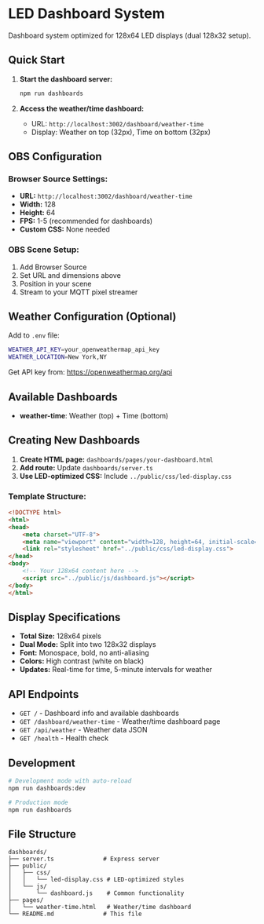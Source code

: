 # LED Dashboard System

Dashboard system optimized for 128x64 LED displays (dual 128x32 setup).

## Quick Start

1. **Start the dashboard server:**
   ```bash
   npm run dashboards
   ```

2. **Access the weather/time dashboard:**
   - URL: `http://localhost:3002/dashboard/weather-time`
   - Display: Weather on top (32px), Time on bottom (32px)

## OBS Configuration

### Browser Source Settings:
- **URL:** `http://localhost:3002/dashboard/weather-time`
- **Width:** 128
- **Height:** 64
- **FPS:** 1-5 (recommended for dashboards)
- **Custom CSS:** None needed

### OBS Scene Setup:
1. Add Browser Source
2. Set URL and dimensions above
3. Position in your scene
4. Stream to your MQTT pixel streamer

## Weather Configuration (Optional)

Add to `.env` file:
```bash
WEATHER_API_KEY=your_openweathermap_api_key
WEATHER_LOCATION=New York,NY
```

Get API key from: https://openweathermap.org/api

## Available Dashboards

- **weather-time**: Weather (top) + Time (bottom)

## Creating New Dashboards

1. **Create HTML page:** `dashboards/pages/your-dashboard.html`
2. **Add route:** Update `dashboards/server.ts`
3. **Use LED-optimized CSS:** Include `../public/css/led-display.css`

### Template Structure:
```html
<!DOCTYPE html>
<html>
<head>
    <meta charset="UTF-8">
    <meta name="viewport" content="width=128, height=64, initial-scale=1.0, user-scalable=no">
    <link rel="stylesheet" href="../public/css/led-display.css">
</head>
<body>
    <!-- Your 128x64 content here -->
    <script src="../public/js/dashboard.js"></script>
</body>
</html>
```

## Display Specifications

- **Total Size:** 128x64 pixels
- **Dual Mode:** Split into two 128x32 displays
- **Font:** Monospace, bold, no anti-aliasing
- **Colors:** High contrast (white on black)
- **Updates:** Real-time for time, 5-minute intervals for weather

## API Endpoints

- `GET /` - Dashboard info and available dashboards
- `GET /dashboard/weather-time` - Weather/time dashboard page
- `GET /api/weather` - Weather data JSON
- `GET /health` - Health check

## Development

```bash
# Development mode with auto-reload
npm run dashboards:dev

# Production mode
npm run dashboards
```

## File Structure

```
dashboards/
├── server.ts              # Express server
├── public/
│   ├── css/
│   │   └── led-display.css # LED-optimized styles
│   └── js/
│       └── dashboard.js    # Common functionality
├── pages/
│   └── weather-time.html   # Weather/time dashboard
└── README.md              # This file
```